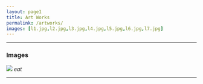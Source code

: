 ```yaml
---
layout: page1
title: Art Works
permalink: /artworks/
images: [l1.jpg,l2.jpg,l3.jpg,l4.jpg,l5.jpg,l6.jpg,l7.jpg]
---
```


***

### Images

![]({{site.baseurl}}/images/l8.jpg)
*eat*

***